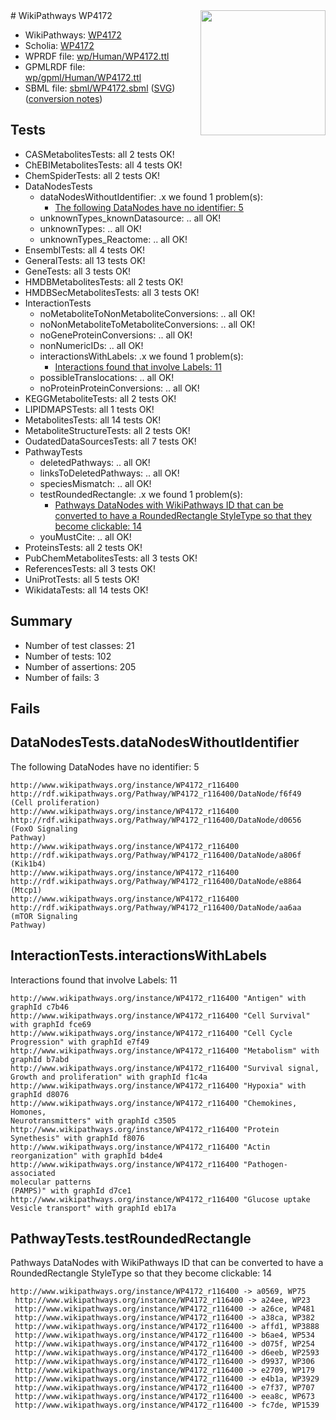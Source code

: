 <img style="float: right; width: 200px" src="../logo.png" />
# WikiPathways WP4172

* WikiPathways: [WP4172](https://identifiers.org/wikipathways:WP4172)
* Scholia: [WP4172](https://scholia.toolforge.org/wikipathways/WP4172)
* WPRDF file: [wp/Human/WP4172.ttl](../wp/Human/WP4172.ttl)
* GPMLRDF file: [wp/gpml/Human/WP4172.ttl](../wp/gpml/Human/WP4172.ttl)
* SBML file: [sbml/WP4172.sbml](../sbml/WP4172.sbml) ([SVG](../sbml/WP4172.svg)) ([conversion notes](../sbml/WP4172.txt))

## Tests
* CASMetabolitesTests: all 2 tests OK!
* ChEBIMetabolitesTests: all 4 tests OK!
* ChemSpiderTests: all 2 tests OK!
* DataNodesTests
    * dataNodesWithoutIdentifier: .x we found 1 problem(s):
        * [The following DataNodes have no identifier: 5](#d2d32fa4)
    * unknownTypes_knownDatasource: .. all OK!
    * unknownTypes: .. all OK!
    * unknownTypes_Reactome: .. all OK!
* EnsemblTests: all 4 tests OK!
* GeneralTests: all 13 tests OK!
* GeneTests: all 3 tests OK!
* HMDBMetabolitesTests: all 2 tests OK!
* HMDBSecMetabolitesTests: all 3 tests OK!
* InteractionTests
    * noMetaboliteToNonMetaboliteConversions: .. all OK!
    * noNonMetaboliteToMetaboliteConversions: .. all OK!
    * noGeneProteinConversions: .. all OK!
    * nonNumericIDs: .. all OK!
    * interactionsWithLabels: .x we found 1 problem(s):
        * [Interactions found that involve Labels: 11](#fe97a8b9)
    * possibleTranslocations: .. all OK!
    * noProteinProteinConversions: .. all OK!
* KEGGMetaboliteTests: all 2 tests OK!
* LIPIDMAPSTests: all 1 tests OK!
* MetabolitesTests: all 14 tests OK!
* MetaboliteStructureTests: all 2 tests OK!
* OudatedDataSourcesTests: all 7 tests OK!
* PathwayTests
    * deletedPathways: .. all OK!
    * linksToDeletedPathways: .. all OK!
    * speciesMismatch: .. all OK!
    * testRoundedRectangle: .x we found 1 problem(s):
        * [Pathways DataNodes with WikiPathways ID that can be converted to have a RoundedRectangle StyleType so that they become clickable: 14](#579fa5c9)
    * youMustCite: .. all OK!
* ProteinsTests: all 2 tests OK!
* PubChemMetabolitesTests: all 3 tests OK!
* ReferencesTests: all 3 tests OK!
* UniProtTests: all 5 tests OK!
* WikidataTests: all 14 tests OK!


## Summary

* Number of test classes: 21
* Number of tests: 102
* Number of assertions: 205
* Number of fails: 3

## Fails

<a name="d2d32fa4" />

## DataNodesTests.dataNodesWithoutIdentifier

The following DataNodes have no identifier: 5
```
http://www.wikipathways.org/instance/WP4172_r116400 http://rdf.wikipathways.org/Pathway/WP4172_r116400/DataNode/f6f49 (Cell proliferation)
http://www.wikipathways.org/instance/WP4172_r116400 http://rdf.wikipathways.org/Pathway/WP4172_r116400/DataNode/d0656 (FoxO Signaling
Pathway)
http://www.wikipathways.org/instance/WP4172_r116400 http://rdf.wikipathways.org/Pathway/WP4172_r116400/DataNode/a806f (Kik1b4)
http://www.wikipathways.org/instance/WP4172_r116400 http://rdf.wikipathways.org/Pathway/WP4172_r116400/DataNode/e8864 (Mtcp1)
http://www.wikipathways.org/instance/WP4172_r116400 http://rdf.wikipathways.org/Pathway/WP4172_r116400/DataNode/aa6aa (mTOR Signaling
Pathway)
```

<a name="fe97a8b9" />

## InteractionTests.interactionsWithLabels

Interactions found that involve Labels: 11
```
http://www.wikipathways.org/instance/WP4172_r116400 "Antigen" with graphId c7b46
http://www.wikipathways.org/instance/WP4172_r116400 "Cell Survival" with graphId fce69
http://www.wikipathways.org/instance/WP4172_r116400 "Cell Cycle Progression" with graphId e7f49
http://www.wikipathways.org/instance/WP4172_r116400 "Metabolism" with graphId b7abd
http://www.wikipathways.org/instance/WP4172_r116400 "Survival signal,
Growth and proliferation" with graphId f1c4a
http://www.wikipathways.org/instance/WP4172_r116400 "Hypoxia" with graphId d8076
http://www.wikipathways.org/instance/WP4172_r116400 "Chemokines, 
Homones, 
Neurotransmitters" with graphId c3505
http://www.wikipathways.org/instance/WP4172_r116400 "Protein Synethesis" with graphId f8076
http://www.wikipathways.org/instance/WP4172_r116400 "Actin reorganization" with graphId b4de4
http://www.wikipathways.org/instance/WP4172_r116400 "Pathogen-associated
molecular patterns
(PAMPS)" with graphId d7ce1
http://www.wikipathways.org/instance/WP4172_r116400 "Glucose uptake
Vesicle transport" with graphId eb17a
```

<a name="579fa5c9" />

## PathwayTests.testRoundedRectangle

Pathways DataNodes with WikiPathways ID that can be converted to have a RoundedRectangle StyleType so that they become clickable: 14
```
http://www.wikipathways.org/instance/WP4172_r116400 -> a0569, WP75
 http://www.wikipathways.org/instance/WP4172_r116400 -> a24ee, WP23
 http://www.wikipathways.org/instance/WP4172_r116400 -> a26ce, WP481
 http://www.wikipathways.org/instance/WP4172_r116400 -> a38ca, WP382
 http://www.wikipathways.org/instance/WP4172_r116400 -> affd1, WP3888
 http://www.wikipathways.org/instance/WP4172_r116400 -> b6ae4, WP534
 http://www.wikipathways.org/instance/WP4172_r116400 -> d075f, WP254
 http://www.wikipathways.org/instance/WP4172_r116400 -> d6eeb, WP2593
 http://www.wikipathways.org/instance/WP4172_r116400 -> d9937, WP306
 http://www.wikipathways.org/instance/WP4172_r116400 -> e2709, WP179
 http://www.wikipathways.org/instance/WP4172_r116400 -> e4b1a, WP3929
 http://www.wikipathways.org/instance/WP4172_r116400 -> e7f37, WP707
 http://www.wikipathways.org/instance/WP4172_r116400 -> eea8c, WP673
 http://www.wikipathways.org/instance/WP4172_r116400 -> fc7de, WP1539
 ```

